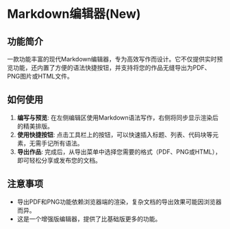 # Markdown编辑器(New)

## 功能简介

一款功能丰富的现代Markdown编辑器，专为高效写作而设计。它不仅提供实时预览功能，还内置了方便的语法快捷按钮，并支持将您的作品无缝导出为PDF、PNG图片或HTML文件。

## 如何使用

1.  **编写与预览**: 在左侧编辑区使用Markdown语法写作，右侧将同步显示渲染后的精美排版。
2.  **使用快捷按钮**: 点击工具栏上的按钮，可以快速插入标题、列表、代码块等元素，无需手记所有语法。
3.  **导出作品**: 完成后，从导出菜单中选择您需要的格式（PDF、PNG或HTML），即可轻松分享或发布您的文档。

## 注意事项

- 导出PDF和PNG功能依赖浏览器端的渲染，复杂文档的导出效果可能因浏览器而异。
- 这是一个增强版编辑器，提供了比基础版更多的功能。
